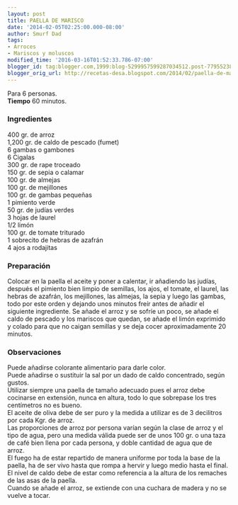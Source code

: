 ```yaml
---
layout: post
title: PAELLA DE MARISCO
date: '2014-02-05T02:25:00.000-08:00'
author: Smurf Dad
tags:
- Arroces
- Mariscos y moluscos
modified_time: '2016-03-16T01:52:33.786-07:00'
blogger_id: tag:blogger.com,1999:blog-5299957599287034512.post-7795523843820329887
blogger_orig_url: http://recetas-desa.blogspot.com/2014/02/paella-de-marisco.html
---
```


Para 6 personas.<br><b>Tiempo</b> 60 minutos.<br><h3>Ingredientes</h3><p>400 gr. de arroz<br/>1,200 gr. de caldo de pescado (fumet)<br/>6 gambas o gambones<br/>6 Cigalas<br/>300 gr. de rape troceado<br/>150 gr. de sepia o calamar<br/>100 gr. de almejas<br/>100 gr. de mejillones<br/>100 gr. de gambas peque&ntilde;as<br/>1 pimiento verde<br/>50 gr. de jud&iacute;as verdes<br/>3 hojas de laurel<br/>1/2 lim&oacute;n<br/>100 gr. de tomate triturado<br/>1 sobrecito de hebras de azafr&aacute;n<br/>4 ajos a rodajitas</p><h3>Preparaci&oacute;n</h3><p>Colocar en la paella el aceite y poner a calentar, ir a&ntilde;adiendo las jud&iacute;as, despu&eacute;s el pimiento bien limpio de semillas, los ajos, el tomate, el laurel, las hebras de azafr&aacute;n, los mejillones, las almejas, la sepia y luego las gambas, todo por este orden y dejando unos minutos fre&iacute;r antes de a&ntilde;adir el siguiente ingrediente. Se a&ntilde;ade el arroz y se sofr&iacute;e un poco, se a&ntilde;ade el caldo de pescado y los mariscos que quedan, se a&ntilde;ade el lim&oacute;n exprimido y colado para que no caigan semillas y se deja cocer aproximadamente 20 minutos.</p><h3>Observaciones</h3><p>Puede a&ntilde;adirse colorante alimentario para darle color.<br/>Puede a&ntilde;adirse o sustituir la sal por un dado de caldo concentrado, seg&uacute;n gustos.<br/>Utilizar siempre una paella de tama&ntilde;o adecuado pues el arroz debe cocinarse en extensi&oacute;n, nunca en altura, todo lo que sobrepase los tres cent&iacute;metros no es bueno.<br/>El aceite de oliva debe de ser puro y la medida a utilizar es de 3 decilitros por cada Kgr. de arroz.<br/>Las proporciones de arroz por persona var&iacute;an seg&uacute;n la clase de arroz y el tipo de agua, pero una medida v&aacute;lida puede ser de unos 100 gr. o una taza de caf&eacute; bien llena por cada persona, y doble cantidad de agua que de arroz.<br/>El fuego ha de estar repartido de manera uniforme por toda la base de la paella, ha de ser vivo hasta que rompa a hervir y luego medio hasta el final.<br/>El nivel de caldo debe de estar como referencia a la altura de los remaches de las asas de la paella.<br/>Cuando se a&ntilde;ade el arroz, se extiende con una cuchara de madera y no se vuelve a tocar.</p>